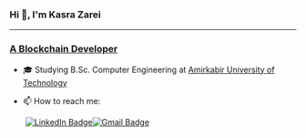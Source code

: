 ### Hi 👋, I'm Kasra Zarei

---

### [A Blockchain Developer](https://github.com/kasrazarei39#a-Blockchain-Developer)

- 🎓 Studying B.Sc. Computer Engineering at [Amirkabir University of Technology](https://aut.ac.ir/)

- 📫 How to reach me:

  ​															[![LinkedIn Badge](https://camo.githubusercontent.com/e0278098417dddf9727cfee70a5eb84af38a20705b3bded56cf91cb5feb29d7d/68747470733a2f2f696d672e736869656c64732e696f2f62616467652f4c696e6b6564496e2d626c75653f7374796c653d666f722d7468652d6261646765266c6f676f3d6c696e6b6564696e266c6f676f436f6c6f723d7768697465)](https://www.linkedin.com/in/kasrazarei/)[![Gmail Badge](https://camo.githubusercontent.com/21b25ef238b1c76efe45cfd5b97e79bbfe2fbc00de2b9fc3890b4432f6a783e0/68747470733a2f2f696d672e736869656c64732e696f2f62616467652f476d61696c2d7265643f7374796c653d666f722d7468652d6261646765266c6f676f3d676d61696c266c6f676f436f6c6f723d7768697465)](mailto:kasrazarei39@gmail.com)









<!--
**kasrazarei39/kasrazarei39** is a ✨ _special_ ✨ repository because its `README.md` (this file) appears on your GitHub profile.

Here are some ideas to get you started:

- 🔭 I’m currently working on ...
- 🌱 I’m currently learning ...
- 👯 I’m looking to collaborate on ...
- 🤔 I’m looking for help with ...
- 💬 Ask me about ...
- 📫 How to reach me: ...
- 😄 Pronouns: ...
- ⚡ Fun fact: ...
-->
